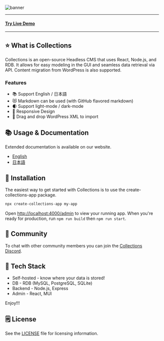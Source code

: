 ![banner](https://cdn.collections.dev/banner-light.png)

<hr/>
<h4>
<a target="_blank" href="https://demo.collections.dev/admin/" rel="dofollow"><strong>Try Live Demo</strong></a>
</h4>
<hr/>

## ⭐ What is Collections

Collections is an open-source Headless CMS that uses React, Node.js, and RDB. It allows for easy modeling in the GUI and seamless data retrieval via API. Content migration from WordPress is also supported.

### Features

- 📚 Support English / 日本語
- 😻 Markdown can be used (with GitHub flavored markdown)
- 🌒 Support light-mode / dark-mode
- 📱 Responsive Design
- 🔀 Drag and drop WordPress XML to import

## 📚 Usage & Documentation

Extended documentation is available on our website.

- [English](https://collections.dev)
- [日本語](https://collections.dev/ja)

## 🚀 Installation

The easiest way to get started with Collections is to use the create-collections-app package.

```sh
npx create-collections-app my-app
```

Open [http://localhost:4000/admin](http://localhost:4000/admin) to view your running app.
When you're ready for production, run `npm run build` then `npm run start`.

## 💬 Community

To chat with other community members you can join the [Collections Discord](https://discord.gg/a6FYDkV3Vk).

## 💚 Tech Stack

- Self-hosted - know where your data is stored!
- DB - RDB (MySQL, PostgreSQL, SQLite)
- Backend - Node.js, Express
- Admin - React, MUI

Enjoy!!!

## 🗒️ License

See the [LICENSE](https://github.com/collectionscms/collections/blob/main/LICENSE) file for licensing information.
